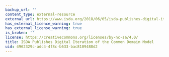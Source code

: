 ```yaml
---
backup_url: ''
content_type: external-resource
external_url: https://www.isda.org/2018/06/05/isda-publishes-digital-iteration-of-the-common-domain-model/
has_external_licence_warning: true
has_external_license_warning: true
is_broken: ''
license: https://creativecommons.org/licenses/by-nc-sa/4.0/
title: ISDA Publishes Digital Iteration of the Common Domain Model
uid: 4962329c-adc4-4f8c-b633-bac8109488d2
---
```

